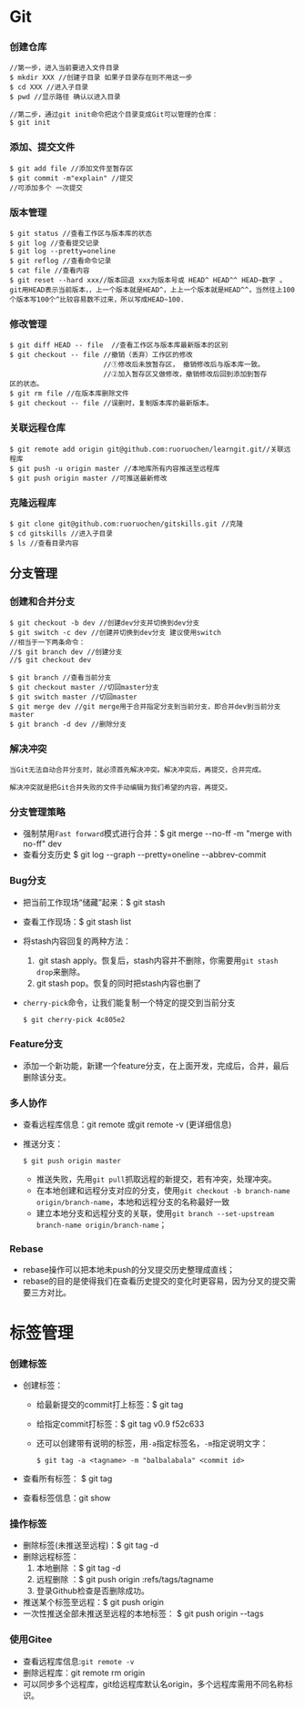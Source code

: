 # Git

### 创建仓库

```other
//第一步，进入当前要进入文件目录
$ mkdir XXX //创建子目录 如果子目录存在则不用这一步
$ cd XXX //进入子目录
$ pwd //显示路径 确认以进入目录

//第二步，通过git init命令把这个目录变成Git可以管理的仓库：
$ git init
```



### 添加、提交文件

```other
$ git add file //添加文件至暂存区
$ git commit -m"explain" //提交
//可添加多个 一次提交
```



### 版本管理

```other
$ git status //查看工作区与版本库的状态
$ git log //查看提交记录
$ git log --pretty=oneline
$ git reflog //查看命令记录
$ cat file //查看内容
$ git reset --hard xxx//版本回退 xxx为版本号或 HEAD^ HEAD^^ HEAD~数字 。git用HEAD表示当前版本，，上一个版本就是HEAD^，上上一个版本就是HEAD^^，当然往上100个版本写100个^比较容易数不过来，所以写成HEAD~100.

```



### 修改管理

```other
$ git diff HEAD -- file  //查看工作区与版本库最新版本的区别
$ git checkout -- file //撤销（丢弃）工作区的修改 
					   //①修改后未放暂存区，	撤销修改后与版本库一致。
					   //②加入暂存区又做修改，撤销修改后回到添加到暂存						 区的状态。
$ git rm file //在版本库删除文件
$ git checkout -- file //误删时，复制版本库的最新版本。
```



### 关联远程仓库

```git
$ git remote add origin git@github.com:ruoruochen/learngit.git//关联远程库
$ git push -u origin master //本地库所有内容推送至远程库
$ git push origin master //可推送最新修改
```



### 克隆远程库

```git
$ git clone git@github.com:ruoruochen/gitskills.git //克隆
$ cd gitskills //进入子目录
$ ls //查看目录内容
```



## 分支管理

### 创建和合并分支

```git
$ git checkout -b dev //创建dev分支并切换到dev分支
$ git switch -c dev //创建并切换到dev分支 建议使用switch
//相当于一下两条命令：
//$ git branch dev //创建分支
//$ git checkout dev

$ git branch //查看当前分支
$ git checkout master //切回master分支
$ git switch master //切回master
$ git merge dev //git merge用于合并指定分支到当前分支，即合并dev到当前分支master
$ git branch -d dev //删除分支
```



### 解决冲突

```git
当Git无法自动合并分支时，就必须首先解决冲突。解决冲突后，再提交，合并完成。

解决冲突就是把Git合并失败的文件手动编辑为我们希望的内容，再提交。
```



### 分支管理策略

- 强制禁用`Fast forward`模式进行合并：$ git merge --no-ff -m "merge with no-ff" dev
-  查看分支历史 $ git log --graph --pretty=oneline --abbrev-commit



### Bug分支

- 把当前工作现场“储藏”起来：$ git stash

- 查看工作现场：$ git stash list

- 将stash内容回复的两种方法：

  1. ​	git stash apply。恢复后，stash内容并不删除，你需要用`git stash drop`来删除。
  2. git stash pop。恢复的同时把stash内容也删了

- `cherry-pick`命令，让我们能复制一个特定的提交到当前分支

  ```git
  $ git cherry-pick 4c805e2
  ```

  

### Feature分支

- 添加一个新功能，新建一个feature分支，在上面开发，完成后，合并，最后删除该分支。



### 多人协作

- 查看远程库信息：git remote 或git  remote -v (更详细信息)

- 推送分支：

  ```git
  $ git push origin master
  ```

  - 推送失败，先用`git pull`抓取远程的新提交，若有冲突，处理冲突。
  - 在本地创建和远程分支对应的分支，使用`git checkout -b branch-name origin/branch-name`，本地和远程分支的名称最好一致
  - 建立本地分支和远程分支的关联，使用`git branch --set-upstream branch-name origin/branch-name`；



### Rebase

- rebase操作可以把本地未push的分叉提交历史整理成直线；
- rebase的目的是使得我们在查看历史提交的变化时更容易，因为分叉的提交需要三方对比。



# 标签管理

### 创建标签

- 创建标签：

  - 给最新提交的commit打上标签：$ git tag <tagname>

  - 给指定commit打标签：$ git tag v0.9 f52c633

  - 还可以创建带有说明的标签，用`-a`指定标签名，`-m`指定说明文字：

    ```
    $ git tag -a <tagname> -m "balbalabala" <commit id>
    ```

- 查看所有标签： $ git tag

- 查看标签信息：git show <tagname>



### 操作标签

- 删除标签(未推送至远程)：$ git tag -d <tagname>
- 删除远程标签：
  1. 本地删除 ：$ git tag -d <tagname>
  2. 远程删除 ：$ git push origin :refs/tags/tagname 
  3. 登录Github检查是否删除成功。
- 推送某个标签至远程：$ git push origin <tagname>
- 一次性推送全部未推送至远程的本地标签： $ git push origin --tags





### 使用Gitee

- 查看远程库信息:`git remote -v`
- 删除远程库：git remote rm origin
- 可以同步多个远程库，git给远程库默认名origin，多个远程库需用不同名称标识。